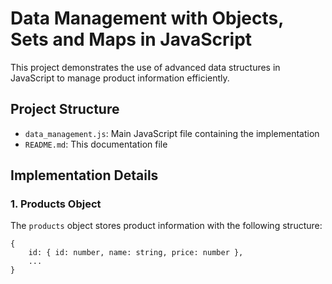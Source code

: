 # Data Management with Objects, Sets and Maps in JavaScript

This project demonstrates the use of advanced data structures in JavaScript to manage product information efficiently.

## Project Structure

- `data_management.js`: Main JavaScript file containing the implementation
- `README.md`: This documentation file

## Implementation Details

### 1. Products Object

The `products` object stores product information with the following structure:
```
{
    id: { id: number, name: string, price: number },
    ...
}
```